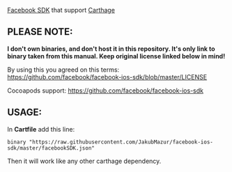 [Facebook SDK](https://developers.facebook.com/docs/ios) that support [Carthage](https://github.com/Carthage/Carthage)

## PLEASE NOTE:

**I don't own binaries, and don't host it in this repository. It's only link to binary taken from this manual. Keep original license linked below in mind!**

By using this you agreed on this terms: https://github.com/facebook/facebook-ios-sdk/blob/master/LICENSE

Cocoapods support: https://github.com/facebook/facebook-ios-sdk

## USAGE:

In **Cartfile** add this line:

`binary "https://raw.githubusercontent.com/JakubMazur/facebook-ios-sdk/master/facebookSDK.json"`

Then it will work like any other carthage dependency.
